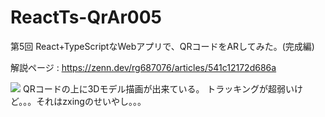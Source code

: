 # ReactTs-QrAr005
第5回 React+TypeScriptなWebアプリで、QRコードをARしてみた。(完成編)

解説ページ : https://zenn.dev/rg687076/articles/541c12172d686a

![](https://storage.googleapis.com/zenn-user-upload/16c880314210-20240212.png)
QRコードの上に3Dモデル描画が出来ている。
トラッキングが超弱いけど。。。それはzxingのせいやし。。。
